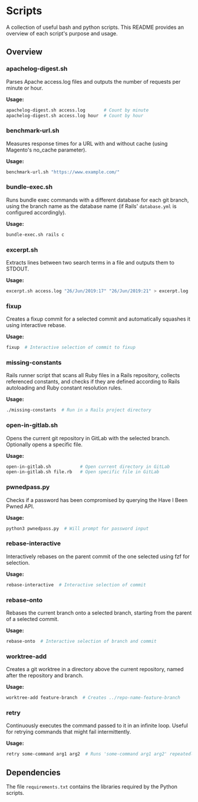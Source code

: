 # Scripts

A collection of useful bash and python scripts. This README provides an overview of each script's purpose and usage.

## Overview

### apachelog-digest.sh

Parses Apache access.log files and outputs the number of requests per minute or hour.

**Usage:**

```bash
apachelog-digest.sh access.log       # Count by minute
apachelog-digest.sh access.log hour  # Count by hour
```

### benchmark-url.sh

Measures response times for a URL with and without cache (using Magento's no_cache parameter).

**Usage:**

```bash
benchmark-url.sh "https://www.example.com/"
```

### bundle-exec.sh

Runs bundle exec commands with a different database for each git branch, using the branch name as the database name (if Rails' `database.yml` is configured accordingly).

**Usage:**

```bash
bundle-exec.sh rails c
```

### excerpt.sh

Extracts lines between two search terms in a file and outputs them to STDOUT.

**Usage:**

```bash
excerpt.sh access.log "26/Jun/2019:17" "26/Jun/2019:21" > excerpt.log
```

### fixup

Creates a fixup commit for a selected commit and automatically squashes it using interactive rebase.

**Usage:**

```bash
fixup  # Interactive selection of commit to fixup
```

### missing-constants

Rails runner script that scans all Ruby files in a Rails repository, collects referenced constants, and checks if they are defined according to Rails autoloading and Ruby constant resolution rules.

**Usage:**

```bash
./missing-constants  # Run in a Rails project directory
```

### open-in-gitlab.sh

Opens the current git repository in GitLab with the selected branch. Optionally opens a specific file.

**Usage:**

```bash
open-in-gitlab.sh           # Open current directory in GitLab
open-in-gitlab.sh file.rb   # Open specific file in GitLab
```

### pwnedpass.py

Checks if a password has been compromised by querying the Have I Been Pwned API.

**Usage:**

```bash
python3 pwnedpass.py  # Will prompt for password input
```

### rebase-interactive

Interactively rebases on the parent commit of the one selected using fzf for selection.

**Usage:**

```bash
rebase-interactive  # Interactive selection of commit
```

### rebase-onto

Rebases the current branch onto a selected branch, starting from the parent of a selected commit.

**Usage:**

```bash
rebase-onto  # Interactive selection of branch and commit
```

### worktree-add

Creates a git worktree in a directory above the current repository, named after the repository and branch.

**Usage:**

```bash
worktree-add feature-branch  # Creates ../repo-name-feature-branch
```

### retry

Continuously executes the command passed to it in an infinite loop. Useful for retrying commands that might fail intermittently.

**Usage:**

```bash
retry some-command arg1 arg2  # Runs 'some-command arg1 arg2' repeatedly
```

## Dependencies

The file `requirements.txt` contains the libraries required by the Python scripts.
